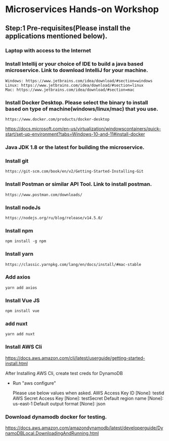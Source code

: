 # Microservices Hands-on Workshop

## Step:1 Pre-requisites(Please install the applications mentioned below).
### Laptop with access to the Internet
### Install Intellij or your choice of IDE to build a java based microservice. Link to download IntelliJ for your machine.
    Windows: https://www.jetbrains.com/idea/download/#section=windows
    Linux: https://www.jetbrains.com/idea/download/#section=linux
    Mac: https://www.jetbrains.com/idea/download/#section=mac
### Install Docker Desktop. Please select the binary to install based on type of machine(windows/linux/mac) that you use.
    https://www.docker.com/products/docker-desktop
https://docs.microsoft.com/en-us/virtualization/windowscontainers/quick-start/set-up-environment?tabs=Windows-10-and-11#install-docker
### Java JDK 1.8 or the latest for building the microservice.
### Install git 
    https://git-scm.com/book/en/v2/Getting-Started-Installing-Git
### Install Postman or similar API Tool. Link to install postman.
    https://www.postman.com/downloads/
### Install nodeJs
    https://nodejs.org/ru/blog/release/v14.5.0/
### Install npm 
    npm install -g npm
### Install yarn
    https://classic.yarnpkg.com/lang/en/docs/install/#mac-stable
### Add axios
    yarn add axios
### Install Vue JS
    npm install vue
### add nuxt    
    yarn add nuxt
### Install AWS Cli
https://docs.aws.amazon.com/cli/latest/userguide/getting-started-install.html

After Installing AWS Cli, create test creds for DynamoDB
  - Run "aws configure"
  
       Please use below values when asked. 
        AWS Access Key ID [None]: testid
        AWS Secret Access Key [None]: testSecret
        Default region name [None]: us-east-1
        Default output format [None]: json

### Download dynamodb docker for testing.
https://docs.aws.amazon.com/amazondynamodb/latest/developerguide/DynamoDBLocal.DownloadingAndRunning.html
